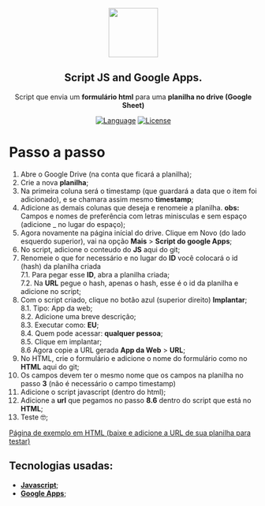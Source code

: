 <p align="center"><a href="https://getteli.github.io/formtosheet/" target="_blank"><img src="https://getteli.github.io/formtosheet/resource/images/sheet.png" width="100"></a></p>

<h2 align="center">
	Script <b>JS</b> and <b>Google Apps</b>.
</h2>
<p align="center">
	Script que envia um <b>formulário html</b> para uma <b>planilha no drive (Google Sheet)</b>
</p>
<p align="center">
	<a href="#"><img src="https://img.shields.io/badge/language-JS-%23f7df1e" alt="Language"></a>
	<a href="#"><img src="https://img.shields.io/badge/license-MIT-green" alt="License"></a>
</p>

# Passo a passo
1. Abre o Google Drive (na conta que ficará a planilha);
2. Crie a nova **planilha**;
3. Na primeira coluna será o timestamp (que guardará a data que o item foi adicionado), e se chamara assim mesmo **timestamp**;
4. Adicione as demais colunas que deseja e renomeie a planilha. **obs:** Campos e nomes de preferência com letras minisculas e sem espaço (adicione _ no lugar do espaço);
5. Agora novamente na página inícial do drive. Clique em Novo (do lado esquerdo superior), vai na opção **Mais** > **Script do google Apps**;
6. No script, adicione o conteudo do **JS** aqui do git;
7. Renomeie o que for necessário e no lugar do **ID** você colocará o id (hash) da planilha criada<br>
7.1. Para pegar esse **ID**, abra a planilha criada;<br>
7.2. Na **URL** pegue o hash, apenas o hash, esse é o id da planilha e adicione no script;<br>
8. Com o script criado, clique no botão azul (superior direito) **Implantar**;<br>
8.1. Tipo: App da web;<br>
8.2. Adicione uma breve descrição;<br>
8.3. Executar como: **EU**;<br>
8.4. Quem pode acessar: **qualquer pessoa**;<br>
8.5. Clique em implantar;<br>
8.6 Agora copie a URL gerada **App da Web** > **URL**;<br>
9. No HTML, crie o formulário e adicione o nome do formulário como no **HTML** aqui do git;
10. Os campos devem ter o mesmo nome que os campos na planilha no passo **3** (não é necessário o campo timestamp)
111. Adicione o script javascript (dentro do html);
12. Adicione a **url** que pegamos no passo **8.6** dentro do script que está no **HTML**;
13. Teste 🤓;

[Página de exemplo em HTML (baixe e adicione a URL de sua planilha para testar)](https://getteli.github.io/formtosheet/)

## Tecnologias usadas:
- **[Javascript](https://developer.mozilla.org/pt-BR/docs/Web/JavaScript)**;
- **[Google Apps](https://www.google.com/script/start/)**;